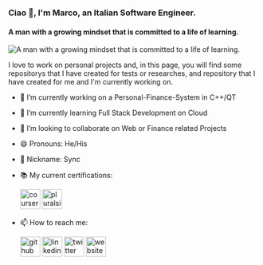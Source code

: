 ### Ciao 👋, I'm Marco, an Italian Software Engineer.
#### A man with a growing mindset that is committed to a life of learning.
![A man with a growing mindset that is committed to a life of learning.](https://cdn.pixabay.com/photo/2021/09/12/07/58/banner-6617553__340.jpg)

I love to work on personal projects and, in this page, you will find some repositorys that I have created for tests or researches, and repository that I have created for me and I'm currently working on.

- 🔭 I’m currently working on a Personal-Finance-System in C++/QT 
- 🌱 I’m currently learning Full Stack Development on Cloud 
- 👯 I’m looking to collaborate on Web or Finance related Projects 
- 😄 Pronouns: He/His 
- 🌟 Nickname: Sync

- 📚 My current certifications: <br>

     [<img src="https://cdn.iconscout.com/icon/free/png-256/coursera-3628117-3030937.png" alt="coursera" height='40'>](https://www.coursera.org/user/88412174b050f96c81c843fad6dbd3b1) [<img src="https://cdn4.iconfinder.com/data/icons/logos-brands-5/24/pluralsight-512.png" alt="pluralsight" height='40'>](https://app.pluralsight.com/profile/marco-nardi)

- 📫 How to reach me: <br>

     [<img src='https://cdn.jsdelivr.net/npm/simple-icons@3.0.1/icons/github.svg' alt='github' height='40'>](https://github.com/https://github.com/syncoGitHub)  [<img src='https://cdn.jsdelivr.net/npm/simple-icons@3.0.1/icons/linkedin.svg' alt='linkedin' height='40'>](https://www.linkedin.com/in/https://www.linkedin.com/in/nardisync/?locale=en_US/)  [<img src='https://cdn.jsdelivr.net/npm/simple-icons@3.0.1/icons/twitter.svg' alt='twitter' height='40'>](https://twitter.com/@nardisync)  [<img src='https://cdn.jsdelivr.net/npm/simple-icons@3.0.1/icons/icloud.svg' alt='website' height='40'>](https://syncogithub.github.io/)  


  
